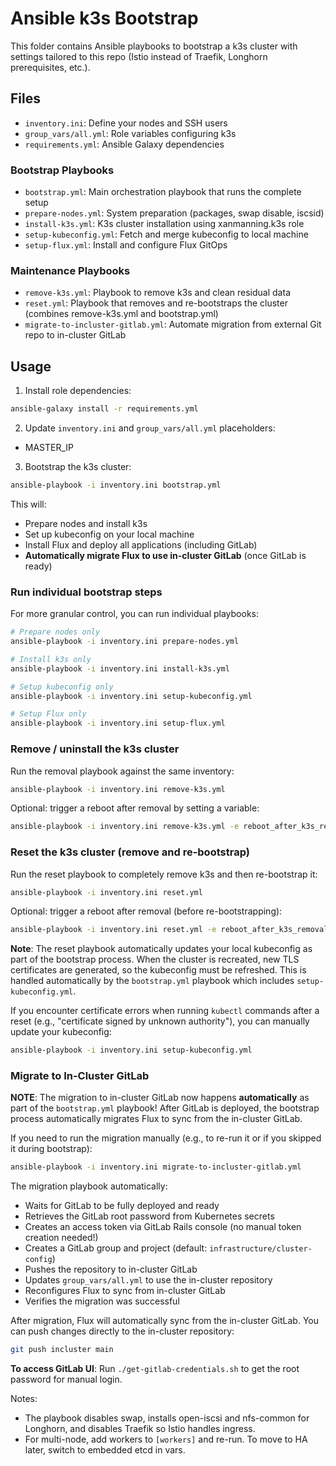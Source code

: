 # Ansible k3s Bootstrap

This folder contains Ansible playbooks to bootstrap a k3s cluster with settings tailored to this repo (Istio instead of Traefik, Longhorn prerequisites, etc.).

## Files
- `inventory.ini`: Define your nodes and SSH users
- `group_vars/all.yml`: Role variables configuring k3s
- `requirements.yml`: Ansible Galaxy dependencies

### Bootstrap Playbooks
- `bootstrap.yml`: Main orchestration playbook that runs the complete setup
- `prepare-nodes.yml`: System preparation (packages, swap disable, iscsid)
- `install-k3s.yml`: K3s cluster installation using xanmanning.k3s role
- `setup-kubeconfig.yml`: Fetch and merge kubeconfig to local machine
- `setup-flux.yml`: Install and configure Flux GitOps

### Maintenance Playbooks
- `remove-k3s.yml`: Playbook to remove k3s and clean residual data
- `reset.yml`: Playbook that removes and re-bootstraps the cluster (combines remove-k3s.yml and bootstrap.yml)
- `migrate-to-incluster-gitlab.yml`: Automate migration from external Git repo to in-cluster GitLab

## Usage
1) Install role dependencies:
```bash
ansible-galaxy install -r requirements.yml
```

2) Update `inventory.ini` and `group_vars/all.yml` placeholders:
- MASTER_IP

3) Bootstrap the k3s cluster:
```bash
ansible-playbook -i inventory.ini bootstrap.yml
```

This will:
- Prepare nodes and install k3s
- Set up kubeconfig on your local machine
- Install Flux and deploy all applications (including GitLab)
- **Automatically migrate Flux to use in-cluster GitLab** (once GitLab is ready)

### Run individual bootstrap steps

For more granular control, you can run individual playbooks:

```bash
# Prepare nodes only
ansible-playbook -i inventory.ini prepare-nodes.yml

# Install k3s only
ansible-playbook -i inventory.ini install-k3s.yml

# Setup kubeconfig only
ansible-playbook -i inventory.ini setup-kubeconfig.yml

# Setup Flux only
ansible-playbook -i inventory.ini setup-flux.yml
```

### Remove / uninstall the k3s cluster

Run the removal playbook against the same inventory:

```bash
ansible-playbook -i inventory.ini remove-k3s.yml
```

Optional: trigger a reboot after removal by setting a variable:

```bash
ansible-playbook -i inventory.ini remove-k3s.yml -e reboot_after_k3s_removal=true
```

### Reset the k3s cluster (remove and re-bootstrap)

Run the reset playbook to completely remove k3s and then re-bootstrap it:

```bash
ansible-playbook -i inventory.ini reset.yml
```

Optional: trigger a reboot after removal (before re-bootstrapping):

```bash
ansible-playbook -i inventory.ini reset.yml -e reboot_after_k3s_removal=true
```

**Note**: The reset playbook automatically updates your local kubeconfig as part of the bootstrap process. When the cluster is recreated, new TLS certificates are generated, so the kubeconfig must be refreshed. This is handled automatically by the `bootstrap.yml` playbook which includes `setup-kubeconfig.yml`.

If you encounter certificate errors when running `kubectl` commands after a reset (e.g., "certificate signed by unknown authority"), you can manually update your kubeconfig:

```bash
ansible-playbook -i inventory.ini setup-kubeconfig.yml
```

### Migrate to In-Cluster GitLab

**NOTE**: The migration to in-cluster GitLab now happens **automatically** as part of the `bootstrap.yml` playbook! After GitLab is deployed, the bootstrap process automatically migrates Flux to sync from the in-cluster GitLab.

If you need to run the migration manually (e.g., to re-run it or if you skipped it during bootstrap):

```bash
ansible-playbook -i inventory.ini migrate-to-incluster-gitlab.yml
```

The migration playbook automatically:
- Waits for GitLab to be fully deployed and ready
- Retrieves the GitLab root password from Kubernetes secrets
- Creates an access token via GitLab Rails console (no manual token creation needed!)
- Creates a GitLab group and project (default: `infrastructure/cluster-config`)
- Pushes the repository to in-cluster GitLab
- Updates `group_vars/all.yml` to use the in-cluster repository
- Reconfigures Flux to sync from in-cluster GitLab
- Verifies the migration was successful

After migration, Flux will automatically sync from the in-cluster GitLab. You can push changes directly to the in-cluster repository:
```bash
git push incluster main
```

**To access GitLab UI**: Run `./get-gitlab-credentials.sh` to get the root password for manual login.

Notes:
- The playbook disables swap, installs open-iscsi and nfs-common for Longhorn, and disables Traefik so Istio handles ingress.
- For multi-node, add workers to `[workers]` and re-run. To move to HA later, switch to embedded etcd in vars.

